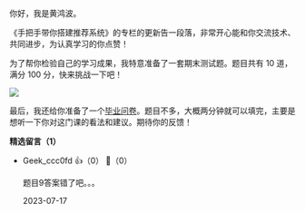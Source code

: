 你好，我是黄鸿波。

《手把手带你搭建推荐系统》的专栏的更新告一段落，非常开心能和你交流技术、共同进步，为认真学习的你点赞！

为了帮你检验自己的学习成果，我特意准备了一套期末测试题。题目共有 10 道，满分 100 分，快来挑战一下吧！

[![](https://static001.geekbang.org/resource/image/28/a4/28d1be62669b4f3cc01c36466bf811a4.png?wh=1142%2A201)](http://time.geekbang.org/quiz/intro?act_id=6064&exam_id=13196)

最后，我还给你准备了一个[毕业问卷](https://jinshuju.net/f/KQQ7gu)。题目不多，大概两分钟就可以填完，主要是想听一下你对这门课的看法和建议。期待你的反馈！
<div><strong>精选留言（1）</strong></div><ul>
<li><span>Geek_ccc0fd</span> 👍（0） 💬（0）<p>题目9答案错了吧。。。</p>2023-07-17</li><br/>
</ul>